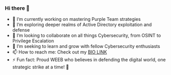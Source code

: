### Hi there 👋

- 🔭 I’m currently working on mastering Purple Team strategies
- 🌱 I’m exploring deeper realms of Active Directory exploitation and defense
- 👯 I’m looking to collaborate on all things Cybersecurity, from OSINT to Privilege Escalation
- 🤔 I’m seeking to learn and grow with fellow Cybersecurity enthusiasts
- 📫 How to reach me: Check out my [BIO LINK](https://simranjit.bio.link/)
- ⚡ Fun fact: Proud WEEB who believes in defending the digital world, one strategic strike at a time! 🥷
